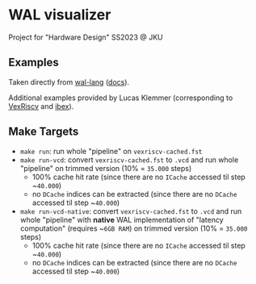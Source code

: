 # WAL visualizer

Project for "Hardware Design" SS2023 @ JKU

## Examples

Taken directly from [wal-lang](https://github.com/ics-jku/wal) ([docs](https://wal-lang.org/documentation/core)).

Additional examples provided by Lucas Klemmer (corresponding to [VexRiscv](https://github.com/SpinalHDL/VexRiscv) and [ibex](https://github.com/lowRISC/ibex)).

## Make Targets

- `make run`: run whole "pipeline" on `vexriscv-cached.fst`
- `make run-vcd`: convert `vexriscv-cached.fst` to `.vcd` and run whole "pipeline" on trimmed version (10% = `35.000` steps)
  - 100% cache hit rate (since there are no `ICache` accessed til step ~`40.000`)
  - no `DCache` indices can be extracted (since there are no `DCache` accessed til step ~`40.000`)
- `make run-vcd-native`: convert `vexriscv-cached.fst` to `.vcd` and run whole "pipeline" with **native** WAL implementation of "latency computation" (requires ~`6GB RAM`) on trimmed version (10% = `35.000` steps)
  - 100% cache hit rate (since there are no `ICache` accessed til step ~`40.000`)
  - no `DCache` indices can be extracted (since there are no `DCache` accessed til step ~`40.000`)
